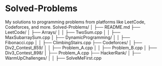 # Solved-Problems
My solutions to programming problems from platforms like LeetCode, Codeforces, and more.
Solved-Problems/
│
├── README.md
├── LeetCode/
│   ├── Arrays/
│   │   ├── TwoSum.cpp
│   │   ├── MaxSubarraySum.cpp
│   ├── DynamicProgramming/
│   │   ├── Fibonacci.cpp
│   │   ├── ClimbingStairs.cpp
├── Codeforces/
│   ├── Div2_Contest_859/
│   │   ├── Problem_A.cpp
│   │   ├── Problem_B.cpp
│   ├── Div3_Contest_898/
│       ├── Problem_A.cpp
├── HackerRank/
│   ├── WarmUpChallenges/
│   │   ├── SolveMeFirst.cpp
